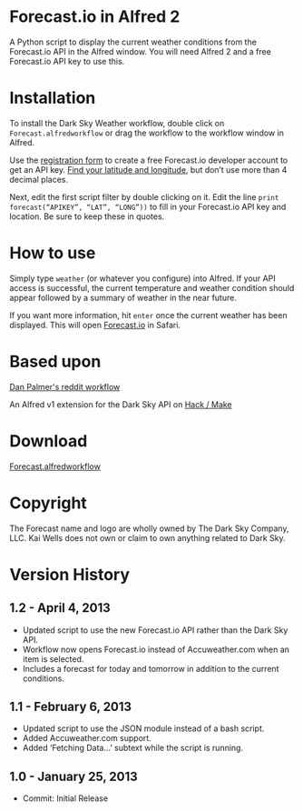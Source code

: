 Forecast.io in Alfred 2
===============

A Python script to display the current weather conditions from the Forecast.io API in the Alfred window. You will need Alfred 2 and a free Forecast.io API key to use this.

# Installation

To install the Dark Sky Weather workflow, double click on ```Forecast.alfredworkflow``` or drag the workflow to the workflow window in Alfred.

Use the [registration form](https://developer.forecast.io/register) to create a free Forecast.io developer account to get an API key. [Find your latitude and longitude](http://stevemorse.org/jcal/latlon.php), but don’t use more than 4 decimal places.

Next, edit the first script filter by double clicking on it. Edit the line ```print forecast(“APIKEY”, “LAT”, “LONG”))``` to fill in your Forecast.io API key and location. Be sure to keep these in quotes.

# How to use

Simply type ```weather``` (or whatever you configure) into Alfred. If your API access is successful, the current temperature and weather condition should appear followed by a summary of weather in the near future.

If you want more information, hit ```enter``` once the current weather has been displayed. This will open [Forecast.io](http://forecast.io) in Safari.

# Based upon

[Dan Palmer's reddit workflow](http://danpalmer.me/blog/articles/2013-01-12-reddit-workflow-for-alfred-20.html)

An Alfred v1 extension for the Dark Sky API on [Hack / Make](http://hackmake.org/2012/11/dark-sky-alfred-extension)

# Download

[Forecast.alfredworkflow](https://github.com/quells/darksky-weather-alfred2/blob/master/Dark%20Sky.alfredworkflow?raw=true)

# Copyright

The Forecast name and logo are wholly owned by The Dark Sky Company, LLC. Kai Wells does not own or claim to own anything related to Dark Sky.

# Version History

## 1.2 - April 4, 2013

- Updated script to use the new Forecast.io API rather than the Dark Sky API.
- Workflow now opens Forecast.io instead of Accuweather.com when an item is selected.
- Includes a forecast for today and tomorrow in addition to the current conditions.

## 1.1 - February 6, 2013

- Updated script to use the JSON module instead of a bash script.
- Added Accuweather.com support.
- Added ‘Fetching Data…’ subtext while the script is running.

## 1.0 - January 25, 2013

- Commit: Initial Release